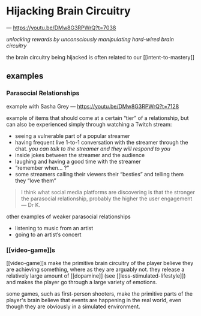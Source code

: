 # Hijacking Brain Circuitry

&mdash; <https://youtu.be/DMw8G3RPWrQ?t=7038>

_unlocking rewards by unconsciously manipulating hard-wired brain circuitry_

the brain circuitry being hijacked is often related to our [[intent-to-mastery]]

## examples

### Parasocial Relationships

example with Sasha Grey &mdash; <https://youtu.be/DMw8G3RPWrQ?t=7128>

example of items that should come at a certain “tier” of a relationship, but can also be experienced simply through watching a Twitch stream:

- seeing a vulnerable part of a popular streamer
- having frequent live 1-to-1 conversation with the streamer through the chat. _you can talk to the streamer and they will respond to you_
- inside jokes between the streamer and the audience
- laughing and having a good time with the streamer
- “remember when... ?”
- some streamers calling their viewers their “besties” and telling them they “love them”

> I think what social media platforms are discovering is that the stronger the parasocial relationship, probably the higher the user engagement &mdash; Dr K.

other examples of weaker parasocial relationships

- listening to music from an artist
- going to an artist’s concert

### [[video-game]]s

[[video-game]]s make the primitive brain circuitry of the player believe they are achieving something, where as they are arguably not. they release a relatively large amount of [[dopamine]] (see [[less-stimulated-lifestyle]]) and makes the player go through a large variety of emotions.

some games, such as first-person shooters, make the primitive parts of the player's brain believe that events are happening in the real world, even though they are obviously in a simulated environment.
